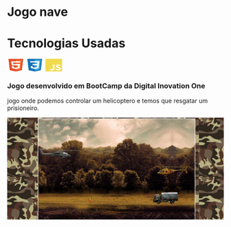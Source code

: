 # Jogo nave
<h1>Tecnologias Usadas</h1>
<div display="inline-block">
 <img align="center" alt="HTML" height="30" width="40" src="https://raw.githubusercontent.com/devicons/devicon/master/icons/html5/html5-original.svg">
 <img align="center" alt="CSS" height="30" width="40" src="https://raw.githubusercontent.com/devicons/devicon/master/icons/css3/css3-original.svg">
 <img align="center" alt="Js" height="30" width="40" src="https://raw.githubusercontent.com/devicons/devicon/master/icons/javascript/javascript-plain.svg">
</div> 
 <h3>Jogo desenvolvido em BootCamp da Digital Inovation One </h3> 
 
 jogo onde podemos controlar um helicoptero e temos que resgatar um prisioneiro.
 
 ![paraogit](paraogit.JPG)
 
